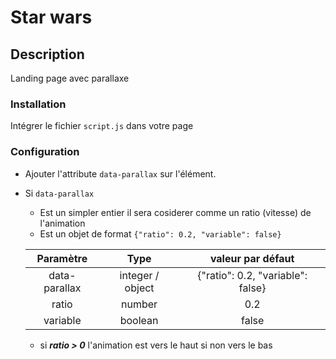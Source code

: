 # Star wars

## Description

Landing page avec parallaxe

### Installation

Intégrer le fichier `script.js` dans votre page

### Configuration

- Ajouter l'attribute `data-parallax` sur l'élément.
- Si `data-parallax`

  - Est un simpler entier il sera cosiderer comme un ratio (vitesse) de l'animation
  - Est un objet de format `{"ratio": 0.2, "variable": false}`

  |   Paramètre   |       Type       |         valeur par défaut         |
  | :-----------: | :--------------: | :-------------------------------: |
  | data-parallax | integer / object | {"ratio": 0.2, "variable": false} |
  |     ratio     |      number      |                0.2                |
  |   variable    |     boolean      |               false               |

  - si **_ratio > 0_** l'animation est vers le haut si non vers le bas
